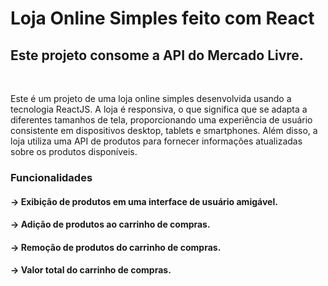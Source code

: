 # Loja Online Simples feito com React
## Este projeto consome a API do Mercado Livre.

 <br>
 
Este é um projeto de uma loja online simples desenvolvida usando a tecnologia ReactJS. A loja é responsiva, o que significa que se adapta a diferentes tamanhos de tela, proporcionando uma experiência de usuário consistente em dispositivos desktop, tablets e smartphones. Além disso, a loja utiliza uma API de produtos para fornecer informações atualizadas sobre os produtos disponíveis.

### Funcionalidades
  #### → Exibição de produtos em uma interface de usuário amigável.
  #### → Adição de produtos ao carrinho de compras.
  #### → Remoção de produtos do carrinho de compras.
  #### → Valor total do carrinho de compras.
